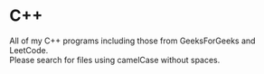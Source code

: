 # C++
 All of my C++ programs including those from GeeksForGeeks and LeetCode.
<br>Please search for files using camelCase without spaces.
